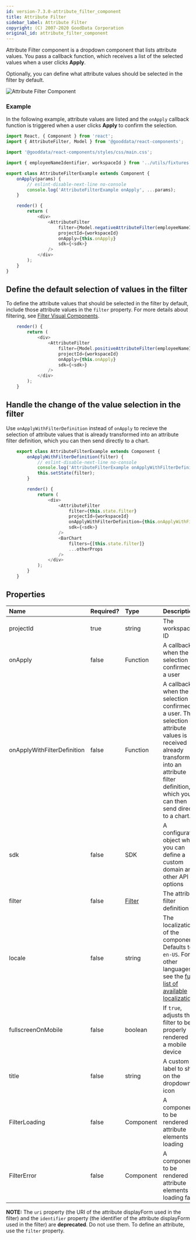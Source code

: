 ```yaml
---
id: version-7.3.0-attribute_filter_component
title: Attribute Filter
sidebar_label: Attribute Filter
copyright: (C) 2007-2020 GoodData Corporation
original_id: attribute_filter_component
---
```


Attribute Filter component is a dropdown component that lists attribute values. You pass a callback function, which receives a list of the selected values when a user clicks **Apply**.

Optionally, you can define what attribute values should be selected in the filter by default.

![Attribute Filter Component](assets/attribute_filter.png "Attribute Filter Component")

### Example

In the following example, attribute values are listed and the ```onApply``` callback function is triggered when a user clicks **Apply** to confirm the selection.

<!-- code from Examples: https://github.com/gooddata/gooddata-react-components/blob/master/examples/src/components/AttributeFilterExample.jsx -->

```javascript
import React, { Component } from 'react';
import { AttributeFilter, Model } from '@gooddata/react-components';

import '@gooddata/react-components/styles/css/main.css';

import { employeeNameIdentifier, workspaceId } from '../utils/fixtures';

export class AttributeFilterExample extends Component {
    onApply(params) {
        // eslint-disable-next-line no-console
        console.log('AttributeFilterExample onApply', ...params);
    }

    render() {
        return (
            <div>
                <AttributeFilter
                    filter={Model.negativeAttributeFilter(employeeNameIdentifier, [])}
                    projectId={workspaceId}
                    onApply={this.onApply}
                    sdk={<sdk>}
                />
            </div>
        );
    }
}
```
## Define the default selection of values in the filter

To define the attribute values that should be selected in the filter by default, include those attribute values in the ```filter``` property. For more details about filtering, see [Filter Visual Components](30_tips__filter_visual_components.md).

```javascript
    render() {
        return (
            <div>
                <AttributeFilter
                    filter={Model.positiveAttributeFilter(employeeNameIdentifier, ["Abbie Adams"], true)}
                    projectId={workspaceId}
                    onApply={this.onApply}
                    sdk={<sdk>}
                />
            </div>
        );
    }
```

## Handle the change of the value selection in the filter

Use ```onApplyWithFilterDefinition``` instead of ```onApply``` to recieve the selection of attribute values that is already transformed into an attribute filter definition, which you can then send directly to a chart.

```javascript
    export class AttributeFilterExample extends Component {
        onApplyWithFilterDefinition(filter) {
            // eslint-disable-next-line no-console
            console.log('AttributeFilterExample onApplyWithFilterDefinition', filter);
            this.setState(filter);
        }

        render() {
            return (
                <div>
                    <AttributeFilter
                        filter={this.state.filter}
                        projectId={workspaceId}
                        onApplyWithFilterDefinition={this.onApplyWithFilterDefinition}
                        sdk={<sdk>}
                    />
                    <BarChart
                        filters={[this.state.filter]}
                        ...otherProps
                    />
                </div>
            );
        }
    }
```

## Properties

| Name | Required? | Type | Description |
| :--- | :--- | :--- | :--- |
| projectId | true | string | The workspace ID |
| onApply | false | Function | A callback when the selection is confirmed by a user |
| onApplyWithFilterDefinition | false | Function | A callback when the selection is confirmed by a user. The selection of attribute values is received already transformed into an attribute filter definition, which you can then send directly to a chart. |
| sdk | false | SDK | A configuration object where you can define a custom domain and other API options |
| filter | false | [Filter](30_tips__filter_visual_components.md) | The attribute filter definition |
| locale | false | string | The localization of the component. Defaults to `en-US`. For other languages, see the [full list of available localizations](https://github.com/gooddata/gooddata-react-components/tree/master/src/translations). |
| fullscreenOnMobile | false | boolean | If `true`, adjusts the filter to be properly rendered on a mobile device |
| title | false | string | A custom label to show on the dropdown icon |
| FilterLoading | false | Component | A component to be rendered if attribute elements are loading |
| FilterError | false | Component | A component to be rendered if attribute elements loading fails |

**NOTE:** The ```uri``` property (the URI of the attribute displayForm used in the filter) and the ```identifier``` property (the identifier of the attribute displayForm used in the filter) are **deprecated**. Do not use them.
To define an attribute, use the ```filter``` property.
